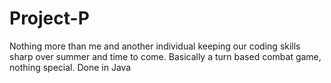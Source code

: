 # Project-P
Nothing more than me and another individual keeping our coding skills sharp over summer and time to come. Basically a turn based combat
game, nothing special. Done in Java
